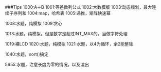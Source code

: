 ###Tips
1000:A＋B
1001:等差数列公式
1002:大数模版
1003:动态规划，最大连续子序列和
1004:map，哈希表
1005:递推，矩阵快速幂

1008:水题，纯模拟
1009:贪心

1013:水题，纯模拟，但是数字是超过INT_MAX的，当做字符处理

1019:裸LCD
1020:水题，纯模拟
1021:水题，以4为循环，余2能整除

1040:水题，sort()搞定

5655:水题，注意长度为零的情况，以及溢出

